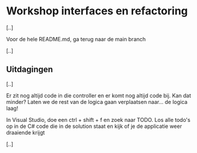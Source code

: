# Workshop interfaces en refactoring

[..]

Voor de hele README.md, ga terug naar de main branch

[..]

## Uitdagingen

[..]

Er zit nog altijd code in die controller en er komt nog altijd code bij. Kan dat minder? Laten we de rest van de logica gaan verplaatsen naar... de logica laag!

In Visual Studio, doe een ctrl + shift + f en zoek naar TODO. Los alle todo's op in de C# code die in de solution staat en kijk of je de applicatie weer draaiende krijgt

[..]


